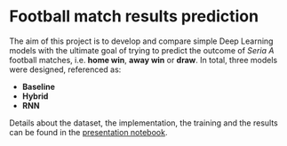 # Football match results prediction

The aim of this project is to develop and compare simple Deep Learning models with the ultimate goal of trying to
predict the outcome of *Seria A* football matches, i.e. **home win**, **away win** or **draw**.
In total, three models were designed, referenced as:

- **Baseline**
- **Hybrid**
- **RNN**

Details about the dataset, the implementation, the training and the results can be found in
the [presentation notebook](presentation.ipynb).